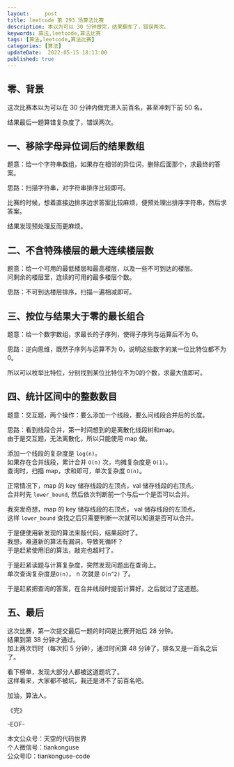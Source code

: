 ```yaml
---   
layout:     post  
title: leetcode 第 293 场算法比赛  
description: 本以为可以 30 分钟做完，结果翻车了，错误两次。       
keywords: 算法,leetcode,算法比赛  
tags: [算法,leetcode,算法比赛]    
categories: [算法]  
updateDate:  2022-05-15 18:13:00  
published: true  
---  
```



## 零、背景  


这次比赛本以为可以在 30 分钟内做完进入前百名，甚至冲刺下前 50 名。  


结果最后一题算错复杂度了，错误两次。  


## 一、移除字母异位词后的结果数组  


题意：给一个字符串数组，如果存在相邻的异位词，删除后面那个，求最终的答案。  


思路：扫描字符串，对字符串排序比较即可。  


比赛的时候，想着直接边排序边求答案比较麻烦，便预处理出排序字符串，然后求答案。  


结果发现预处理反而更麻烦。  


## 二、不含特殊楼层的最大连续楼层数  


题意：给一个可用的最低楼层和最高楼层，以及一些不可到达的楼层。  
问剩余的楼层里，连续的可用的最多楼层个数。  


思路：不可到达楼层排序，扫描一遍相减即可。  


## 三、按位与结果大于零的最长组合  


题意：给一个数字数组，求最长的子序列，使得子序列与运算后不为 0。  


思路：逆向思维，既然子序列与运算不为 0，说明这些数字的某一位比特位都不为 0。  


所以可以枚举比特位，分别找到某位比特位不为0的个数，求最大值即可。  



## 四、统计区间中的整数数目  


题意：交互题，两个操作：要么添加一个线段，要么问线段合并后的长度。  


思路：看到线段合并，第一时间想到的是离散化线段树和map。  
由于是交互题，无法离散化，所以只能使用 map 做。  


添加一个线段的复杂度是 `log(n)`。  
如果存在合并线段，累计合并 `O(n)` 次，均摊复杂度是 `O(1)`。  
查询时，扫描 map，求和即可，单次复杂度 `O(n)`。  


正常情况下，map 的 key 储存线段的左顶点，val 储存线段的右顶点。  
合并时先 `lower_bound`, 然后依次判断前一个与后一个是否可以合并。  


我突发奇想，map 的 key 储存线段的右顶点， val 储存线段的左顶点。  
这样 `lower_bound` 查找之后只需要判断一次就可以知道是否可以合并。  


于是便使用新发现的算法来敲代码，结果超时了。  
我想，难道新的算法有漏洞，导致死循环？  
于是赶紧使用旧的算法，敲完也超时了。  


于是赶紧读题与计算复杂度，突然发现问题出在查询上。  
单次查询复杂度是`O(n)`， n 次就是 `O(n^2)` 了。  


于是赶紧把查询的答案，在合并线段时提前计算好，之后就过了这道题。  


## 五、最后  


这次比赛，第一次提交最后一题的时间是比赛开始后 28 分钟。  
结果到第 38 分钟才通过。  
加上两次罚时（每次扣 5 分钟），通过时间算 48 分钟了，排名又是一百名之后了。  



看下榜单，发现大部分人都被这道题坑了。  
这样看来，大家都不被坑，我还是进不了前百名吧。  




加油，算法人。  


《完》  


-EOF-  



本文公众号：天空的代码世界  
个人微信号：tiankonguse  
公众号ID：tiankonguse-code  
  

